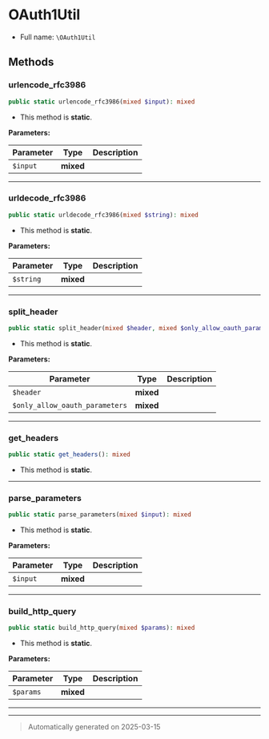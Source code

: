 
# OAuth1Util





* Full name: `\OAuth1Util`




## Methods


### urlencode_rfc3986



```php
public static urlencode_rfc3986(mixed $input): mixed
```



* This method is **static**.




**Parameters:**

| Parameter | Type | Description |
|-----------|------|-------------|
| `$input` | **mixed** |  |





***

### urldecode_rfc3986



```php
public static urldecode_rfc3986(mixed $string): mixed
```



* This method is **static**.




**Parameters:**

| Parameter | Type | Description |
|-----------|------|-------------|
| `$string` | **mixed** |  |





***

### split_header



```php
public static split_header(mixed $header, mixed $only_allow_oauth_parameters = true): mixed
```



* This method is **static**.




**Parameters:**

| Parameter | Type | Description |
|-----------|------|-------------|
| `$header` | **mixed** |  |
| `$only_allow_oauth_parameters` | **mixed** |  |





***

### get_headers



```php
public static get_headers(): mixed
```



* This method is **static**.








***

### parse_parameters



```php
public static parse_parameters(mixed $input): mixed
```



* This method is **static**.




**Parameters:**

| Parameter | Type | Description |
|-----------|------|-------------|
| `$input` | **mixed** |  |





***

### build_http_query



```php
public static build_http_query(mixed $params): mixed
```



* This method is **static**.




**Parameters:**

| Parameter | Type | Description |
|-----------|------|-------------|
| `$params` | **mixed** |  |





***


***
> Automatically generated on 2025-03-15
